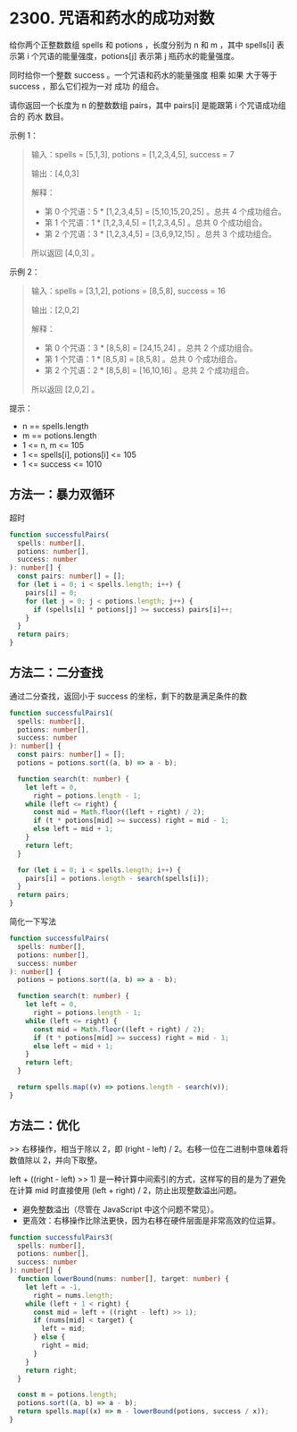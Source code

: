 # 2300. 咒语和药水的成功对数

给你两个正整数数组 spells 和 potions ，长度分别为 n 和 m ，其中 spells[i] 表示第 i 个咒语的能量强度，potions[j] 表示第 j 瓶药水的能量强度。

同时给你一个整数 success 。一个咒语和药水的能量强度 相乘 如果 大于等于 success ，那么它们视为一对 成功 的组合。

请你返回一个长度为 n 的整数数组 pairs，其中 pairs[i] 是能跟第 i 个咒语成功组合的 药水 数目。

示例 1：

> 输入：spells = [5,1,3], potions = [1,2,3,4,5], success = 7
>
> 输出：[4,0,3]
>
> 解释：
>
> - 第 0 个咒语：5 \* [1,2,3,4,5] = [5,10,15,20,25] 。总共 4 个成功组合。
> - 第 1 个咒语：1 \* [1,2,3,4,5] = [1,2,3,4,5] 。总共 0 个成功组合。
> - 第 2 个咒语：3 \* [1,2,3,4,5] = [3,6,9,12,15] 。总共 3 个成功组合。
>
> 所以返回 [4,0,3] 。

示例 2：

> 输入：spells = [3,1,2], potions = [8,5,8], success = 16
>
> 输出：[2,0,2]
>
> 解释：
>
> - 第 0 个咒语：3 \* [8,5,8] = [24,15,24] 。总共 2 个成功组合。
> - 第 1 个咒语：1 \* [8,5,8] = [8,5,8] 。总共 0 个成功组合。
> - 第 2 个咒语：2 \* [8,5,8] = [16,10,16] 。总共 2 个成功组合。
>
> 所以返回 [2,0,2] 。

提示：

- n == spells.length
- m == potions.length
- 1 <= n, m <= 105
- 1 <= spells[i], potions[i] <= 105
- 1 <= success <= 1010

## 方法一：暴力双循环

超时

```ts
function successfulPairs(
  spells: number[],
  potions: number[],
  success: number
): number[] {
  const pairs: number[] = [];
  for (let i = 0; i < spells.length; i++) {
    pairs[i] = 0;
    for (let j = 0; j < potions.length; j++) {
      if (spells[i] * potions[j] >= success) pairs[i]++;
    }
  }
  return pairs;
}
```

## 方法二：二分查找

通过二分查找，返回小于 success 的坐标，剩下的数是满足条件的数

```ts
function successfulPairs1(
  spells: number[],
  potions: number[],
  success: number
): number[] {
  const pairs: number[] = [];
  potions = potions.sort((a, b) => a - b);

  function search(t: number) {
    let left = 0,
      right = potions.length - 1;
    while (left <= right) {
      const mid = Math.floor((left + right) / 2);
      if (t * potions[mid] >= success) right = mid - 1;
      else left = mid + 1;
    }
    return left;
  }

  for (let i = 0; i < spells.length; i++) {
    pairs[i] = potions.length - search(spells[i]);
  }
  return pairs;
}
```

简化一下写法

```ts
function successfulPairs(
  spells: number[],
  potions: number[],
  success: number
): number[] {
  potions = potions.sort((a, b) => a - b);

  function search(t: number) {
    let left = 0,
      right = potions.length - 1;
    while (left <= right) {
      const mid = Math.floor((left + right) / 2);
      if (t * potions[mid] >= success) right = mid - 1;
      else left = mid + 1;
    }
    return left;
  }

  return spells.map((v) => potions.length - search(v));
}
```

## 方法二：优化

\>\> 右移操作，相当于除以 2，即 (right - left) / 2。右移一位在二进制中意味着将数值除以 2，并向下取整。

left + ((right - left) >> 1) 是一种计算中间索引的方式，这样写的目的是为了避免在计算 mid 时直接使用 (left + right) / 2，防止出现整数溢出问题。

- 避免整数溢出（尽管在 JavaScript 中这个问题不常见）。
- 更高效：右移操作比除法更快，因为右移在硬件层面是非常高效的位运算。

```ts
function successfulPairs3(
  spells: number[],
  potions: number[],
  success: number
): number[] {
  function lowerBound(nums: number[], target: number) {
    let left = -1,
      right = nums.length;
    while (left + 1 < right) {
      const mid = left + ((right - left) >> 1);
      if (nums[mid] < target) {
        left = mid;
      } else {
        right = mid;
      }
    }
    return right;
  }

  const m = potions.length;
  potions.sort((a, b) => a - b);
  return spells.map((x) => m - lowerBound(potions, success / x));
}
```
